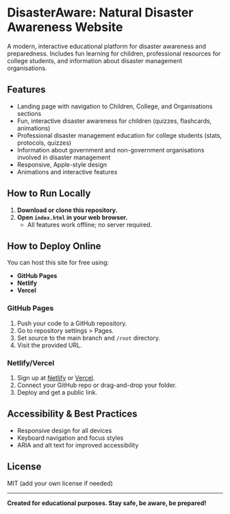 # DisasterAware: Natural Disaster Awareness Website

A modern, interactive educational platform for disaster awareness and preparedness. Includes fun learning for children, professional resources for college students, and information about disaster management organisations.

## Features
- Landing page with navigation to Children, College, and Organisations sections
- Fun, interactive disaster awareness for children (quizzes, flashcards, animations)
- Professional disaster management education for college students (stats, protocols, quizzes)
- Information about government and non-government organisations involved in disaster management
- Responsive, Apple-style design
- Animations and interactive features

## How to Run Locally
1. **Download or clone this repository.**
2. **Open `index.html` in your web browser.**
   - All features work offline; no server required.

## How to Deploy Online
You can host this site for free using:
- **GitHub Pages**
- **Netlify**
- **Vercel**

### GitHub Pages
1. Push your code to a GitHub repository.
2. Go to repository settings > Pages.
3. Set source to the main branch and `/root` directory.
4. Visit the provided URL.

### Netlify/Vercel
1. Sign up at [Netlify](https://netlify.com) or [Vercel](https://vercel.com).
2. Connect your GitHub repo or drag-and-drop your folder.
3. Deploy and get a public link.

## Accessibility & Best Practices
- Responsive design for all devices
- Keyboard navigation and focus styles
- ARIA and alt text for improved accessibility

## License
MIT (add your own license if needed)

---

**Created for educational purposes. Stay safe, be aware, be prepared!**
